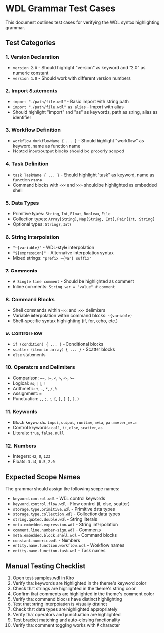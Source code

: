 # WDL Grammar Test Cases

This document outlines test cases for verifying the WDL syntax highlighting grammar.

## Test Categories

### 1. Version Declaration
- `version 2.0` - Should highlight "version" as keyword and "2.0" as numeric constant
- `version 1.0` - Should work with different version numbers

### 2. Import Statements
- `import "./path/file.wdl"` - Basic import with string path
- `import "./path/file.wdl" as alias` - Import with alias
- Should highlight "import" and "as" as keywords, path as string, alias as identifier

### 3. Workflow Definition
- `workflow WorkflowName { ... }` - Should highlight "workflow" as keyword, name as function name
- Nested input/output blocks should be properly scoped

### 4. Task Definition
- `task TaskName { ... }` - Should highlight "task" as keyword, name as function name
- Command blocks with `<<<` and `>>>` should be highlighted as embedded shell

### 5. Data Types
- Primitive types: `String`, `Int`, `Float`, `Boolean`, `File`
- Collection types: `Array[String]`, `Map[String, Int]`, `Pair[Int, String]`
- Optional types: `String?`, `Int?`

### 6. String Interpolation
- `"~{variable}"` - WDL-style interpolation
- `"${expression}"` - Alternative interpolation syntax
- Mixed strings: `"prefix ~{var} suffix"`

### 7. Comments
- `# Single line comment` - Should be highlighted as comment
- Inline comments: `String var = "value" # comment`

### 8. Command Blocks
- Shell commands within `<<<` and `>>>` delimiters
- Variable interpolation within command blocks: `~{variable}`
- Shell-specific syntax highlighting (if, for, echo, etc.)

### 9. Control Flow
- `if (condition) { ... }` - Conditional blocks
- `scatter (item in array) { ... }` - Scatter blocks
- `else` statements

### 10. Operators and Delimiters
- Comparison: `==`, `!=`, `<`, `>`, `<=`, `>=`
- Logical: `&&`, `||`, `!`
- Arithmetic: `+`, `-`, `*`, `/`, `%`
- Assignment: `=`
- Punctuation: `,`, `;`, `:`, `{`, `}`, `[`, `]`, `(`, `)`

### 11. Keywords
- Block keywords: `input`, `output`, `runtime`, `meta`, `parameter_meta`
- Control keywords: `call`, `if`, `else`, `scatter`, `as`
- Literals: `true`, `false`, `null`

### 12. Numbers
- Integers: `42`, `0`, `123`
- Floats: `3.14`, `0.5`, `2.0`

## Expected Scope Names

The grammar should assign the following scope names:

- `keyword.control.wdl` - WDL control keywords
- `keyword.control.flow.wdl` - Flow control (if, else, scatter)
- `storage.type.primitive.wdl` - Primitive data types
- `storage.type.collection.wdl` - Collection data types
- `string.quoted.double.wdl` - String literals
- `meta.embedded.expression.wdl` - String interpolation
- `comment.line.number-sign.wdl` - Comments
- `meta.embedded.block.shell.wdl` - Command blocks
- `constant.numeric.wdl` - Numbers
- `entity.name.function.workflow.wdl` - Workflow names
- `entity.name.function.task.wdl` - Task names

## Manual Testing Checklist

1. Open test-samples.wdl in Kiro
2. Verify that keywords are highlighted in the theme's keyword color
3. Check that strings are highlighted in the theme's string color
4. Confirm that comments are highlighted in the theme's comment color
5. Verify that command blocks have distinct highlighting
6. Test that string interpolation is visually distinct
7. Check that data types are highlighted appropriately
8. Verify that operators and punctuation are highlighted
9. Test bracket matching and auto-closing functionality
10. Verify that comment toggling works with # character